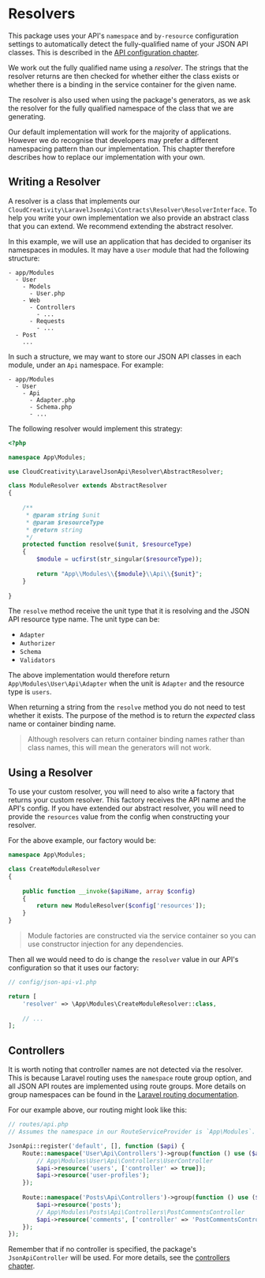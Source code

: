 # Resolvers

This package uses your API's `namespace` and `by-resource` configuration settings to automatically
detect the fully-qualified name of your JSON API classes. This is described in the 
[API configuration chapter](../basics/api.md).

We work out the fully qualified name using a *resolver*. The strings that the resolver returns
are then checked for whether either the class exists or whether there is a binding in the service
container for the given name.

The resolver is also used when using the package's generators, as we ask the resolver for the
fully qualified namespace of the class that we are generating.

Our default implementation will work for the majority of applications. However we do recognise that
developers may prefer a different namespacing pattern than our implementation. This chapter therefore
describes how to replace our implementation with your own.

## Writing a Resolver

A resolver is a class that implements our 
`CloudCreativity\LaravelJsonApi\Contracts\Resolver\ResolverInterface`. 
To help you write your own implementation we also provide an abstract class that you can extend.
We recommend extending the abstract resolver.

In this example, we will use an application that has decided to organiser its namespaces in modules.
It may have a `User` module that had the following structure:

```
- app/Modules
  - User
    - Models
      - User.php
    - Web
      - Controllers
        - ...
      - Requests
        - ...
  - Post
    ...
``` 

In such a structure, we may want to store our JSON API classes in each module, under an `Api` namespace.
For example:

```
- app/Modules
  - User
    - Api
      - Adapter.php
      - Schema.php
      - ...
```

The following resolver would implement this strategy:

```php
<?php

namespace App\Modules;

use CloudCreativity\LaravelJsonApi\Resolver\AbstractResolver;

class ModuleResolver extends AbstractResolver
{
    
    /**
     * @param string $unit
     * @param $resourceType
     * @return string
     */
    protected function resolve($unit, $resourceType)
    {
        $module = ucfirst(str_singular($resourceType));
        
        return "App\\Modules\\{$module}\\Api\\{$unit}";
    }
    
}
```

The `resolve` method receive the unit type that it is resolving and the JSON API resource type name.
The unit type can be:

- `Adapter`
- `Authorizer`
- `Schema`
- `Validators`

The above implementation would therefore return `App\Modules\User\Api\Adapter` when the unit is
`Adapter` and the resource type is `users`.

When returning a string from the `resolve` method you do not need to test whether it
exists. The purpose of the method is to return the *expected* class name or container binding name.

> Although resolvers can return container binding names rather than class names, this will mean
the generators will not work.

## Using a Resolver

To use your custom resolver, you will need to also write a factory that returns your custom
resolver. This factory receives the API name and the API's config. If you have extended our
abstract resolver, you will need to provide the `resources` value from the config when
constructing your resolver.

For the above example, our factory would be:

```php
namespace App\Modules;

class CreateModuleResolver
{
    
    public function __invoke($apiName, array $config)
    {
        return new ModuleResolver($config['resources']);
    }
}

```

> Module factories are constructed via the service container so you can use constructor injection
for any dependencies.

Then all we would need to do is change the `resolver` value in our API's configuration so that
it uses our factory:

```php
// config/json-api-v1.php

return [
    'resolver' => \App\Modules\CreateModuleResolver::class,
    
    // ...
];
```

## Controllers

It is worth noting that controller names are not detected via the resolver. This is because Laravel
routing uses the `namespace` route group option, and all JSON API routes are implemented using route
groups. More details on group namespaces can be found in the
[Laravel routing documentation](https://laravel.com/docs/routing#route-group-namespaces).

For our example above, our routing might look like this:

```php
// routes/api.php
// Assumes the namespace in our RouteServiceProvider is `App\Modules`.

JsonApi::register('default', [], function ($api) {
    Route::namespace('User\Api\Controllers')->group(function () use ($api) {
        // App\Modules\User\Api\Controllers\UserController
        $api->resource('users', ['controller' => true]);
        $api->resource('user-profiles');
    });
    
    Route::namespace('Posts\Api\Controllers')->group(function () use ($api) {
        $api->resource('posts');
        // App\Modules\Posts\Api\Controllers\PostCommentsController
        $api->resource('comments', ['controller' => 'PostCommentsController']);
    });
});
```

Remember that if no controller is specified, the package's `JsonApiController` will be used. For
more details, see the [controllers chapter](../basics/controllers.md).

